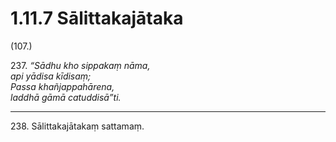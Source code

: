 

# 1.11.7 Sālittakajātaka




(107.)

237\. _“Sādhu kho sippakaṃ nāma,_  
_api yādisa kīdisaṃ;_  
_Passa khañjappahārena,_  
_laddhā gāmā catuddisā”ti._  


---

238\. Sālittakajātakaṃ sattamaṃ.





